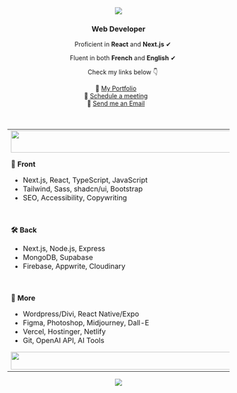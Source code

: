 <div align="center">
  <img src="https://i.ibb.co/mytnRrt/header.gif">
</div>

<div align="center">
  <h3>Web Developer</h3>
  <p>&nbsp;&nbsp;&nbsp;&nbsp;&nbsp;Proficient in <strong>React</strong> and <strong>Next.js</strong>&nbsp;✔</p>
  <p>&nbsp;&nbsp;&nbsp;&nbsp;&nbsp;Fluent in both <strong>French</strong> and <strong>English</strong>&nbsp;✔</p>
  <p>&nbsp;&nbsp;&nbsp;&nbsp;&nbsp;Check my links below&nbsp;👇</p>
  📌 <a href="https://fvukelic.com">My Portfolio</a>&nbsp;&nbsp;&nbsp;<br />
  📅 <a href="https://calendly.com/fvukelic/meeting">Schedule a meeting</a>&nbsp;&nbsp;&nbsp;<br/>
  📧 <a href="mailto:fvukelic@proton.me">Send me an Email</a>&nbsp;&nbsp;&nbsp;<br />

  
</div><br /><br />

<table>
  <td>
    <img src="https://i.ibb.co/qB2dNN7/blank.png" style="width: 675px; height:50px;" />
    <p><strong>🎨 Front</strong></p>
    <ul>
      <li>Next.js, React, TypeScript, JavaScript</li>
      <li>Tailwind, Sass, shadcn/ui, Bootstrap</li>
      <li>SEO, Accessibility, Copywriting</li>
    </ul>
    <br /><p><strong>🛠 Back</strong></p>
    <ul>
      <li>Next.js, Node.js, Express</li>
      <li>MongoDB, Supabase</li>
      <li>Firebase, Appwrite, Cloudinary</li>
    </ul>
    <br /><p><strong>📁 More</strong></p>
    <ul>
      <li>Wordpress/Divi, React Native/Expo</li>
      <li>Figma, Photoshop, Midjourney, Dall-E</li>
      <li>Vercel, Hostinger, Netlify</li>
      <li>Git, OpenAI API, AI Tools</li>
    </ul>
    <img src="https://i.ibb.co/qB2dNN7/blank.png" style="width: 675px; height:40px" />
  </td>
  <td>
    <img src="https://i.ibb.co/L9W5cdh/goku.png"/>
  </td>
</table>

<div align="center">
  <img src="https://postimg.cc/w1kPW6qC">
</div>
